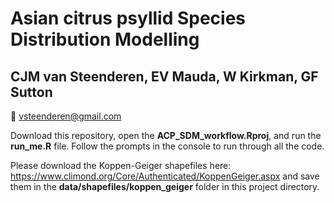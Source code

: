 # Asian citrus psyllid Species Distribution Modelling 
## CJM van Steenderen, EV Mauda, W Kirkman, GF Sutton

:e-mail: vsteenderen@gmail.com

Download this repository, open the **ACP_SDM_workflow.Rproj**, and run the **run_me.R** file. Follow the prompts in the console to run through all the code.

Please download the Koppen-Geiger shapefiles here: https://www.climond.org/Core/Authenticated/KoppenGeiger.aspx and save them in the **data/shapefiles/koppen_geiger** folder in this project directory.
